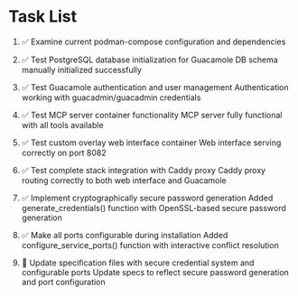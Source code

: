 # Task List

1. ✅ Examine current podman-compose configuration and dependencies

2. ✅ Test PostgreSQL database initialization for Guacamole
DB schema manually initialized successfully
3. ✅ Test Guacamole authentication and user management
Authentication working with guacadmin/guacadmin credentials
4. ✅ Test MCP server container functionality
MCP server fully functional with all tools available
5. ✅ Test custom overlay web interface container
Web interface serving correctly on port 8082
6. ✅ Test complete stack integration with Caddy proxy
Caddy proxy routing correctly to both web interface and Guacamole
7. ✅ Implement cryptographically secure password generation
Added generate_credentials() function with OpenSSL-based secure password generation
8. ✅ Make all ports configurable during installation
Added configure_service_ports() function with interactive conflict resolution
9. 🔄 Update specification files with secure credential system and configurable ports
Update specs to reflect secure password generation and port configuration


